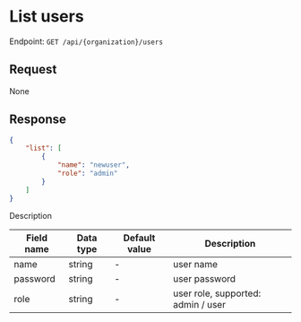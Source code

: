 # List users

Endpoint: `GET /api/{organization}/users`

## Request

None

## Response

```json
{
	"list": [
		{
			"name": "newuser",
			"role": "admin"
		}
	]
}
```

Description

| Field name | Data type | Default value | Description |
|------------|-----------|---------------|-------------|
| name       | string    | -             | user name |
| password   | string    | -             | user password |
| role       | string    | -             | user role, supported: admin / user |
